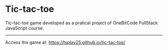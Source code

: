# Tic-tac-toe

Tic-tac-toe game developed as a pratical project of OneBitCode FullStack JavaScript course.

---

Access the game at: 
https://tsplay25.github.io/tic-tac-toe/